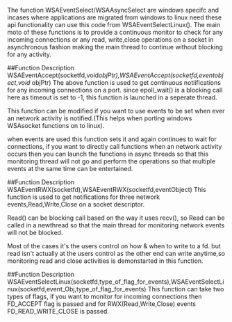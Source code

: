 The function WSAEventSelect/WSAAsyncSelect are windows specifc and incases where applications are migrated from windows to linux need these api functionality can use this code from WSAEventSelectLinux(). The main moto of these functions is to provide a continuous monitor to check for any incoming connections or any read, write,close operations on a socket in asynchronous fashion making the main thread to continue without blocking for any activity.

##Function Description
WSAEventAccept(socketfd,void*objPtr),WSAEventAccept(socketfd,eventobject,void* objPtr)
The above function is used to get continuous notiifications for any incoming connections on a port. since epoll_wait() is a blocking call here as timeout is set to -1, this function is launched in a seperate thread.

This function can be modified if you want to use events to be set when ever an network activity is notified.(This helps when porting windows WSAsocket functions on to linux).

when events are used this function sets it and again continues to wait for connections, if you want to directly call functions when an network activity occurs then you can launch the functions in async threads so that this monitoring thread will not go and perform the operations so that multiple events at the same time can be entertained.

##Function Description
WSAEventRWX(socketfd),WSAEventRWX(socketfd,eventObject)
This function is used to get notifications for three network events,Read,Write,Close on a socket descriptor.

Read() can be blocking call based on the way it uses recv(), so Read can be called in a newthread so that the main thread for monitoring network events will not be blocked.

Most of the cases it's the users control on how & when to write to a fd. but read isn't actually at the  users control as the other end can write anytime,so monitoring read and close activities is demonstarted in this function.

##Function Description
WSAEventSelectLinux(socketfd,type_of_flag_for_events),WSAEventSelectLinux(socketfd,event_Obj,type_of_flag_for_events)
This function can take two types of flags, if you want to monitor for incoming connections then FD_ACCEPT flag is passed and for RWX(Read,Write,Close) events FD_READ_WRITE_CLOSE is passed.
